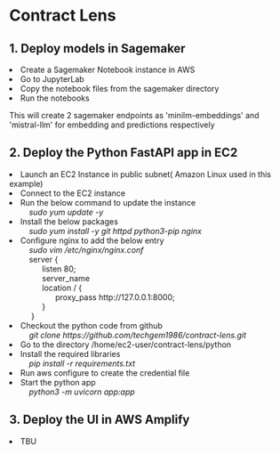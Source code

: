 <h1>Contract Lens</h1>
<h2>1. Deploy models in Sagemaker</h2>

<li>Create a Sagemaker Notebook instance in AWS</li>
<li>Go to JupyterLab</li>
<li>Copy the notebook files from the sagemaker directory</li>
<li>Run the notebooks</li>

<p>This will create 2 sagemaker endpoints as 'minilm-embeddings' and 'mistral-llm' for embedding and predictions respectively</p>



<h2>2. Deploy the Python FastAPI app in EC2</h2>

<li>Launch an EC2 Instance in public subnet( Amazon Linux used in this example)</li>
<li>Connect to the EC2 instance</li>
<li>Run the below command to update the instance</li>
&nbsp;&nbsp;&nbsp;&nbsp;&nbsp;&nbsp;&nbsp;&nbsp;&nbsp;<i>sudo yum update -y</i>
<li>Install the below packages</li>
&nbsp;&nbsp;&nbsp;&nbsp;&nbsp;&nbsp;&nbsp;&nbsp;&nbsp;<i>sudo yum install -y git httpd python3-pip nginx</i>
<li>Configure nginx to add the below entry</li>
&nbsp;&nbsp;&nbsp;&nbsp;&nbsp;&nbsp;&nbsp;&nbsp;&nbsp;<i>sudo vim /etc/nginx/nginx.conf</i>
<br>&nbsp;&nbsp;&nbsp;&nbsp;&nbsp;&nbsp;&nbsp;&nbsp;&nbsp;server {
<br>&nbsp;&nbsp;&nbsp;&nbsp;&nbsp;&nbsp;&nbsp;&nbsp;&nbsp;&nbsp;&nbsp;&nbsp;&nbsp;&nbsp;        listen 80;
<br>&nbsp;&nbsp;&nbsp;&nbsp;&nbsp;&nbsp;&nbsp;&nbsp;&nbsp;&nbsp;&nbsp;&nbsp;&nbsp;&nbsp;       server_name <EC2 Public IP addess>
<br>&nbsp;&nbsp;&nbsp;&nbsp;&nbsp;&nbsp;&nbsp;&nbsp;&nbsp;&nbsp;&nbsp;&nbsp;&nbsp;&nbsp;       location / {
<br>&nbsp;&nbsp;&nbsp;&nbsp;&nbsp;&nbsp;&nbsp;&nbsp;&nbsp; &nbsp;&nbsp;&nbsp;&nbsp;&nbsp;&nbsp;&nbsp;&nbsp;&nbsp;&nbsp;          proxy_pass http://127.0.0.1:8000;
<br>&nbsp;&nbsp;&nbsp;&nbsp;&nbsp;&nbsp;&nbsp;&nbsp;&nbsp;&nbsp;&nbsp;&nbsp;&nbsp;&nbsp;      }
<br>&nbsp;&nbsp;&nbsp;&nbsp;&nbsp;&nbsp;&nbsp;&nbsp;&nbsp;   }
<li>Checkout the python code from github </li>
&nbsp;&nbsp;&nbsp;&nbsp;&nbsp;&nbsp;&nbsp;&nbsp;&nbsp;<i>git clone https://github.com/techgem1986/contract-lens.git</i>
<li>Go to the directory /home/ec2-user/contract-lens/python</li>
<li>Install the required libraries</li>
&nbsp;&nbsp;&nbsp;&nbsp;&nbsp;&nbsp;&nbsp;&nbsp;&nbsp;<i>pip install -r requirements.txt</i>
<li>Run aws configure to create the credential file</li>
<li>Start the python app</li>
&nbsp;&nbsp;&nbsp;&nbsp;&nbsp;&nbsp;&nbsp;&nbsp;&nbsp;<i>python3 -m uvicorn app:app</i>


<h2>3. Deploy the UI in AWS Amplify</h2>

<li>TBU</li>